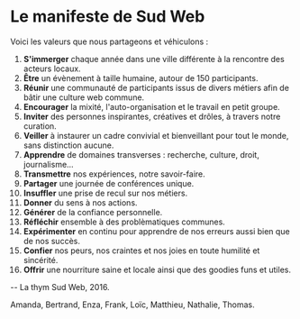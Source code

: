 # Le manifeste de Sud Web

Voici les valeurs que nous partageons et véhiculons :

1. **S'immerger** chaque année dans une ville différente à la rencontre des acteurs locaux.
2. **Être** un évènement à taille humaine, autour de 150 participants.
3. **Réunir** une communauté de participants issus de divers métiers afin de bâtir une culture web commune.
4. **Encourager** la mixité, l'auto-organisation et le travail en petit groupe.
5. **Inviter** des personnes inspirantes, créatives et drôles, à travers notre curation.
6. **Veiller** à instaurer un cadre convivial et bienveillant pour tout le monde, sans distinction aucune.
7. **Apprendre** de domaines transverses : recherche, culture, droit, journalisme…
8. **Transmettre** nos expériences, notre savoir-faire.
9. **Partager** une journée de conférences unique.
10. **Insuffler** une prise de recul sur nos métiers.
11. **Donner** du sens à nos actions.
12. **Générer** de la confiance personnelle.
13. **Réfléchir** ensemble à des problèmatiques communes.
14. **Expérimenter** en continu pour apprendre de nos erreurs aussi bien que de nos succès.
15. **Confier** nos peurs, nos craintes et nos joies en toute humilité et sincérité.
16. **Offrir** une nourriture saine et locale ainsi que des goodies funs et utiles.

-- La thym Sud Web, 2016.

Amanda, Bertrand, Enza, Frank, Loïc, Matthieu, Nathalie, Thomas.
